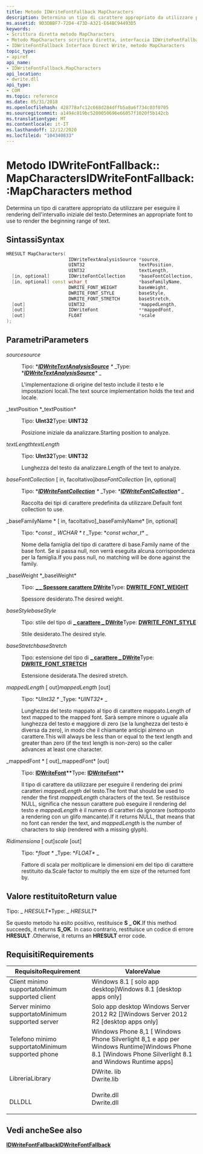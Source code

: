 ```yaml
---
title: Metodo IDWriteFontFallback MapCharacters
description: Determina un tipo di carattere appropriato da utilizzare per eseguire il rendering dell'intervallo iniziale del testo.
ms.assetid: 9D3DBBF7-72D4-473D-A321-E64BC94493D5
keywords:
- Scrittura diretta metodo MapCharacters
- Metodo MapCharacters scrittura diretta, interfaccia IDWriteFontFallback
- IDWriteFontFallback Interface Direct Write, metodo MapCharacters
topic_type:
- apiref
api_name:
- IDWriteFontFallback.MapCharacters
api_location:
- dwrite.dll
api_type:
- COM
ms.topic: reference
ms.date: 05/31/2018
ms.openlocfilehash: 428778afc12c668d284dffb5a8a6f734c03f0705
ms.sourcegitcommit: a1494c819bc5200050696e66057f1020f5b142cb
ms.translationtype: MT
ms.contentlocale: it-IT
ms.lasthandoff: 12/12/2020
ms.locfileid: "104340833"
---
```

# <a name="idwritefontfallbackmapcharacters-method"></a><span data-ttu-id="feba8-106">Metodo IDWriteFontFallback:: MapCharacters</span><span class="sxs-lookup"><span data-stu-id="feba8-106">IDWriteFontFallback::MapCharacters method</span></span>

<span data-ttu-id="feba8-107">Determina un tipo di carattere appropriato da utilizzare per eseguire il rendering dell'intervallo iniziale del testo.</span><span class="sxs-lookup"><span data-stu-id="feba8-107">Determines an appropriate font to use to render the beginning range of text.</span></span>

## <a name="syntax"></a><span data-ttu-id="feba8-108">Sintassi</span><span class="sxs-lookup"><span data-stu-id="feba8-108">Syntax</span></span>


```C++
HRESULT MapCharacters(
                       IDWriteTextAnalysisSource *source,
                       UINT32                    textPosition,
                       UINT32                    textLength,
  [in, optional]       IDWriteFontCollection     *baseFontCollection,
  [in, optional] const wchar_t                   *baseFamilyName,
                       DWRITE_FONT_WEIGHT        baseWeight,
                       DWRITE_FONT_STYLE         baseStyle,
                       DWRITE_FONT_STRETCH       baseStretch,
  [out]                UINT32                    *mappedLength,
  [out]                IDWriteFont               **mappedFont,
  [out]                FLOAT                     *scale
);
```



## <a name="parameters"></a><span data-ttu-id="feba8-109">Parametri</span><span class="sxs-lookup"><span data-stu-id="feba8-109">Parameters</span></span>

<dl> <dt>

<span data-ttu-id="feba8-110">*source*</span><span class="sxs-lookup"><span data-stu-id="feba8-110">*source*</span></span> 
</dt> <dd>

<span data-ttu-id="feba8-111">Tipo: \**[**IDWriteTextAnalysisSource**](/windows/win32/api/dwrite/nn-dwrite-idwritetextanalysissource) \** _</span><span class="sxs-lookup"><span data-stu-id="feba8-111">Type: \**[**IDWriteTextAnalysisSource**](/windows/win32/api/dwrite/nn-dwrite-idwritetextanalysissource)\** _</span></span>

<span data-ttu-id="feba8-112">L'implementazione di origine del testo include il testo e le impostazioni locali.</span><span class="sxs-lookup"><span data-stu-id="feba8-112">The text source implementation holds the text and locale.</span></span>

</dd> <dt>

<span data-ttu-id="feba8-113">_textPosition \*</span><span class="sxs-lookup"><span data-stu-id="feba8-113">_textPosition\*</span></span> 
</dt> <dd>

<span data-ttu-id="feba8-114">Tipo: **UInt32**</span><span class="sxs-lookup"><span data-stu-id="feba8-114">Type: **UINT32**</span></span>

<span data-ttu-id="feba8-115">Posizione iniziale da analizzare.</span><span class="sxs-lookup"><span data-stu-id="feba8-115">Starting position to analyze.</span></span>

</dd> <dt>

<span data-ttu-id="feba8-116">*textLength*</span><span class="sxs-lookup"><span data-stu-id="feba8-116">*textLength*</span></span> 
</dt> <dd>

<span data-ttu-id="feba8-117">Tipo: **UInt32**</span><span class="sxs-lookup"><span data-stu-id="feba8-117">Type: **UINT32**</span></span>

<span data-ttu-id="feba8-118">Lunghezza del testo da analizzare.</span><span class="sxs-lookup"><span data-stu-id="feba8-118">Length of the text to analyze.</span></span>

</dd> <dt>

<span data-ttu-id="feba8-119">*baseFontCollection* \[ in, facoltativo\]</span><span class="sxs-lookup"><span data-stu-id="feba8-119">*baseFontCollection* \[in, optional\]</span></span>
</dt> <dd>

<span data-ttu-id="feba8-120">Tipo: \**[**IDWriteFontCollection**](/windows/win32/api/dwrite/nn-dwrite-idwritefontcollection) \** _</span><span class="sxs-lookup"><span data-stu-id="feba8-120">Type: \**[**IDWriteFontCollection**](/windows/win32/api/dwrite/nn-dwrite-idwritefontcollection)\** _</span></span>

<span data-ttu-id="feba8-121">Raccolta dei tipi di carattere predefinita da utilizzare.</span><span class="sxs-lookup"><span data-stu-id="feba8-121">Default font collection to use.</span></span>

</dd> <dt>

<span data-ttu-id="feba8-122">_baseFamilyName \* \[ in, facoltativo\]</span><span class="sxs-lookup"><span data-stu-id="feba8-122">_baseFamilyName\* \[in, optional\]</span></span>
</dt> <dd>

<span data-ttu-id="feba8-123">Tipo: \**const \_ WCHAR \* t* _</span><span class="sxs-lookup"><span data-stu-id="feba8-123">Type: \**const wchar\_t\** _</span></span>

<span data-ttu-id="feba8-124">Nome della famiglia del tipo di carattere di base.</span><span class="sxs-lookup"><span data-stu-id="feba8-124">Family name of the base font.</span></span> <span data-ttu-id="feba8-125">Se si passa null, non verrà eseguita alcuna corrispondenza per la famiglia.</span><span class="sxs-lookup"><span data-stu-id="feba8-125">If you pass null, no matching will be done against the family.</span></span>

</dd> <dt>

<span data-ttu-id="feba8-126">_baseWeight \*</span><span class="sxs-lookup"><span data-stu-id="feba8-126">_baseWeight\*</span></span> 
</dt> <dd>

<span data-ttu-id="feba8-127">Tipo: **[ **\_ \_ Spessore carattere DWrite**](/windows/win32/api/dwrite/ne-dwrite-dwrite_font_weight)**</span><span class="sxs-lookup"><span data-stu-id="feba8-127">Type: **[**DWRITE\_FONT\_WEIGHT**](/windows/win32/api/dwrite/ne-dwrite-dwrite_font_weight)**</span></span>

<span data-ttu-id="feba8-128">Spessore desiderato.</span><span class="sxs-lookup"><span data-stu-id="feba8-128">The desired weight.</span></span>

</dd> <dt>

<span data-ttu-id="feba8-129">*baseStyle*</span><span class="sxs-lookup"><span data-stu-id="feba8-129">*baseStyle*</span></span> 
</dt> <dd>

<span data-ttu-id="feba8-130">Tipo: stile del tipo di **[ **\_ carattere \_ DWrite**](/windows/win32/api/dwrite/ne-dwrite-dwrite_font_style)**</span><span class="sxs-lookup"><span data-stu-id="feba8-130">Type: **[**DWRITE\_FONT\_STYLE**](/windows/win32/api/dwrite/ne-dwrite-dwrite_font_style)**</span></span>

<span data-ttu-id="feba8-131">Stile desiderato.</span><span class="sxs-lookup"><span data-stu-id="feba8-131">The desired style.</span></span>

</dd> <dt>

<span data-ttu-id="feba8-132">*baseStretch*</span><span class="sxs-lookup"><span data-stu-id="feba8-132">*baseStretch*</span></span> 
</dt> <dd>

<span data-ttu-id="feba8-133">Tipo: estensione del tipo di **[ **\_ carattere \_ DWrite**](/windows/win32/api/dwrite/ne-dwrite-dwrite_font_stretch)**</span><span class="sxs-lookup"><span data-stu-id="feba8-133">Type: **[**DWRITE\_FONT\_STRETCH**](/windows/win32/api/dwrite/ne-dwrite-dwrite_font_stretch)**</span></span>

<span data-ttu-id="feba8-134">Estensione desiderata.</span><span class="sxs-lookup"><span data-stu-id="feba8-134">The desired stretch.</span></span>

</dd> <dt>

<span data-ttu-id="feba8-135">*mappedLength* \[ out\]</span><span class="sxs-lookup"><span data-stu-id="feba8-135">*mappedLength* \[out\]</span></span>
</dt> <dd>

<span data-ttu-id="feba8-136">Tipo: \**UInt32 \** _</span><span class="sxs-lookup"><span data-stu-id="feba8-136">Type: \**UINT32\** _</span></span>

<span data-ttu-id="feba8-137">Lunghezza del testo mappato al tipo di carattere mappato.</span><span class="sxs-lookup"><span data-stu-id="feba8-137">Length of text mapped to the mapped font.</span></span> <span data-ttu-id="feba8-138">Sarà sempre minore o uguale alla lunghezza del testo e maggiore di zero (se la lunghezza del testo è diversa da zero), in modo che il chiamante anticipi almeno un carattere.</span><span class="sxs-lookup"><span data-stu-id="feba8-138">This will always be less than or equal to the text length and greater than zero (if the text length is non-zero) so the caller advances at least one character.</span></span>

</dd> <dt>

<span data-ttu-id="feba8-139">_mappedFont \* \[ out\]</span><span class="sxs-lookup"><span data-stu-id="feba8-139">_mappedFont\* \[out\]</span></span>
</dt> <dd>

<span data-ttu-id="feba8-140">Tipo: **[ **IDWriteFont**](/windows/win32/api/dwrite/nn-dwrite-idwritefont)\*\***</span><span class="sxs-lookup"><span data-stu-id="feba8-140">Type: **[**IDWriteFont**](/windows/win32/api/dwrite/nn-dwrite-idwritefont)\*\***</span></span>

<span data-ttu-id="feba8-141">Il tipo di carattere da utilizzare per eseguire il rendering dei primi caratteri *mappedLength* del testo.</span><span class="sxs-lookup"><span data-stu-id="feba8-141">The font that should be used to render the first *mappedLength* characters of the text.</span></span> <span data-ttu-id="feba8-142">Se restituisce NULL, significa che nessun carattere può eseguire il rendering del testo e *mappedLength* è il numero di caratteri da ignorare (sottoposto a rendering con un glifo mancante).</span><span class="sxs-lookup"><span data-stu-id="feba8-142">If it returns NULL, that means that no font can render the text, and *mappedLength* is the number of characters to skip (rendered with a missing glyph).</span></span>

</dd> <dt>

<span data-ttu-id="feba8-143">*Ridimensiona* \[ out\]</span><span class="sxs-lookup"><span data-stu-id="feba8-143">*scale* \[out\]</span></span>
</dt> <dd>

<span data-ttu-id="feba8-144">Tipo: \**float \** _</span><span class="sxs-lookup"><span data-stu-id="feba8-144">Type: \**FLOAT\** _</span></span>

<span data-ttu-id="feba8-145">Fattore di scala per moltiplicare le dimensioni em del tipo di carattere restituito da.</span><span class="sxs-lookup"><span data-stu-id="feba8-145">Scale factor to multiply the em size of the returned font by.</span></span>

</dd> </dl>

## <a name="return-value"></a><span data-ttu-id="feba8-146">Valore restituito</span><span class="sxs-lookup"><span data-stu-id="feba8-146">Return value</span></span>

<span data-ttu-id="feba8-147">Tipo: _ *HRESULT*\*</span><span class="sxs-lookup"><span data-stu-id="feba8-147">Type: _ *HRESULT*\*</span></span>

<span data-ttu-id="feba8-148">Se questo metodo ha esito positivo, restituisce **S \_ OK**.</span><span class="sxs-lookup"><span data-stu-id="feba8-148">If this method succeeds, it returns **S\_OK**.</span></span> <span data-ttu-id="feba8-149">In caso contrario, restituisce un codice di errore **HRESULT** .</span><span class="sxs-lookup"><span data-stu-id="feba8-149">Otherwise, it returns an **HRESULT** error code.</span></span>

## <a name="requirements"></a><span data-ttu-id="feba8-150">Requisiti</span><span class="sxs-lookup"><span data-stu-id="feba8-150">Requirements</span></span>



| <span data-ttu-id="feba8-151">Requisito</span><span class="sxs-lookup"><span data-stu-id="feba8-151">Requirement</span></span> | <span data-ttu-id="feba8-152">Valore</span><span class="sxs-lookup"><span data-stu-id="feba8-152">Value</span></span> |
|-------------------------------------|-----------------------------------------------------------------------------------------|
| <span data-ttu-id="feba8-153">Client minimo supportato</span><span class="sxs-lookup"><span data-stu-id="feba8-153">Minimum supported client</span></span><br/> | <span data-ttu-id="feba8-154">Windows 8.1 \[ solo app desktop\]</span><span class="sxs-lookup"><span data-stu-id="feba8-154">Windows 8.1 \[desktop apps only\]</span></span><br/>                                            |
| <span data-ttu-id="feba8-155">Server minimo supportato</span><span class="sxs-lookup"><span data-stu-id="feba8-155">Minimum supported server</span></span><br/> | <span data-ttu-id="feba8-156">Solo app desktop Windows Server 2012 R2 \[\]</span><span class="sxs-lookup"><span data-stu-id="feba8-156">Windows Server 2012 R2 \[desktop apps only\]</span></span><br/>                                 |
| <span data-ttu-id="feba8-157">Telefono minimo supportato</span><span class="sxs-lookup"><span data-stu-id="feba8-157">Minimum supported phone</span></span><br/>  | <span data-ttu-id="feba8-158">Windows Phone 8,1 \[ Windows Phone Silverlight 8,1 e app per Windows Runtime\]</span><span class="sxs-lookup"><span data-stu-id="feba8-158">Windows Phone 8.1 \[Windows Phone Silverlight 8.1 and Windows Runtime apps\]</span></span><br/> |
| <span data-ttu-id="feba8-159">Libreria</span><span class="sxs-lookup"><span data-stu-id="feba8-159">Library</span></span><br/>                  | <dl> <span data-ttu-id="feba8-160"><dt>DWrite. lib</dt></span><span class="sxs-lookup"><span data-stu-id="feba8-160"><dt>Dwrite.lib</dt></span></span> </dl>   |
| <span data-ttu-id="feba8-161">DLL</span><span class="sxs-lookup"><span data-stu-id="feba8-161">DLL</span></span><br/>                      | <dl> <span data-ttu-id="feba8-162"><dt>Dwrite.dll</dt></span><span class="sxs-lookup"><span data-stu-id="feba8-162"><dt>Dwrite.dll</dt></span></span> </dl>   |



## <a name="see-also"></a><span data-ttu-id="feba8-163">Vedi anche</span><span class="sxs-lookup"><span data-stu-id="feba8-163">See also</span></span>

<dl> <dt>

[<span data-ttu-id="feba8-164">**IDWriteFontFallback**</span><span class="sxs-lookup"><span data-stu-id="feba8-164">**IDWriteFontFallback**</span></span>](/windows/win32/api/dwrite_2/nn-dwrite_2-idwritefontfallback)
</dt> </dl>

 

